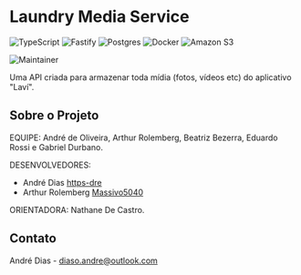 # Laundry Media Service

![TypeScript](https://img.shields.io/badge/typescript-%23007ACC.svg?style=for-the-badge&logo=typescript&logoColor=white)
![Fastify](https://img.shields.io/badge/fastify-%23000000.svg?style=for-the-badge&logo=fastify&logoColor=white)
![Postgres](https://img.shields.io/badge/postgres-%23316192.svg?style=for-the-badge&logo=postgresql&logoColor=white)
![Docker](https://img.shields.io/badge/docker-%230db7ed.svg?style=for-the-badge&logo=docker&logoColor=white)
![Amazon S3](https://img.shields.io/badge/Amazon%20S3-FF9900?style=for-the-badge&logo=amazons3&logoColor=white)

![Maintainer](https://img.shields.io/badge/maintainer-https--dre-blue)

Uma API criada para armazenar toda mídia (fotos, vídeos etc) do aplicativo "Laví".

## Sobre o Projeto

EQUIPE: André de Oliveira, Arthur Rolemberg, Beatriz Bezerra, 
Eduardo Rossi e Gabriel Durbano.

DESENVOLVEDORES:

- André Dias [https-dre](https://github.com/https-dre)
- Arthur Rolemberg [Massivo5040](https://github.com/Massivo5040)

ORIENTADORA: Nathane De Castro.

## Contato

André Dias - [diaso.andre@outlook.com](mailto:diaso.andre@outlook.com)
